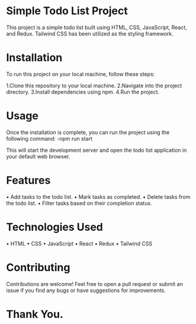 # Simple Todo List Project

This project is a simple todo list built using HTML, CSS, JavaScript, React, and Redux. Tailwind CSS has been utilized as the styling framework.

# Installation
To run this project on your local machine, follow these steps:

1.Clone this repository to your local machine.
2.Navigate into the project directory.
3.Install dependencies using npm.
4.Run the project.

# Usage
Once the installation is complete, you can run the project using the following command:
-npm run start

This will start the development server and open the todo list application in your default web browser.

# Features
• Add tasks to the todo list.
• Mark tasks as completed.
• Delete tasks from the todo list.
• Filter tasks based on their completion status.


# Technologies Used
• HTML
• CSS
• JavaScript
• React
• Redux
• Tailwind CSS


# Contributing
Contributions are welcome! Feel free to open a pull request or submit an issue if you find any bugs or have suggestions for improvements.

# Thank You.
